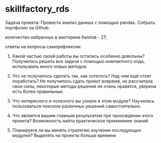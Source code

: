 # skillfactory_rds
Задача проекта:
Провести анализ данных с помощью pandas.
Собрать портфолио на Github.


количество набранных в викторине баллов - 27;

 ответы на вопросы саморефлексии:

1. Какой частью своей работы вы остались особенно довольны? Получилось решить все задачи с помощью компактного кода, использвать много новых методов.

2. Что не получилось сделать так, как хотелось? Над чем ещё стоит поработать? Не получилось сдать проект вовремя, не рассчитала свои силы, некоторые методы решения не очень нравятся, уверена есть более правильные.

3. Что интересного и полезного вы узнали в этом модуле? Научилась пользоваться поиском различных решений самостоятельно.

4. Что является вашим главным результатом при прохождении этого проекта? Возможность найти практическое применение знаний

5. Планируете ли вы менять стратегию изучения последующих модулей? Выделять на проекты больше времени

